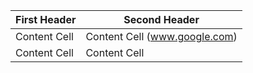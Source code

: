 | First Header  | Second Header |
| ------------- | ------------- |
| Content Cell  | Content Cell (www.google.com)  |
| Content Cell  | Content Cell  |
